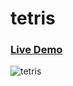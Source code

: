 # tetris
### [Live Demo](https://kevinallen4325.github.io/tetris)

![tetris](https://cloud.githubusercontent.com/assets/26398311/26421132/83930706-408a-11e7-976e-5485e59737bf.png)
